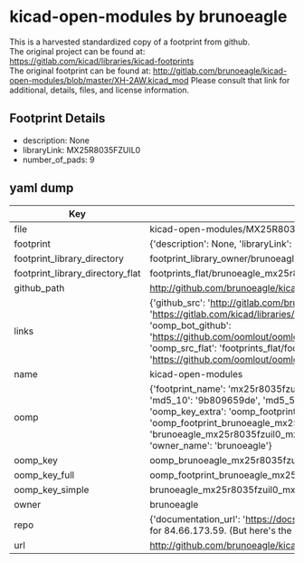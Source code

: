 # kicad-open-modules by brunoeagle  
This is a harvested standardized copy of a footprint from github.  
The original project can be found at:  
https://gitlab.com/kicad/libraries/kicad-footprints  
The original footprint can be found at:
http://gitlab.com/brunoeagle/kicad-open-modules/blob/master/XH-2AW.kicad_mod
Please consult that link for additional, details, files, and license information.  
## Footprint Details
* description: None  
* libraryLink: MX25R8035FZUIL0  
* number_of_pads: 9  
## yaml dump  
| Key | Value |  
| --- | --- |  
| file | kicad-open-modules/MX25R8035FZUIL0.kicad_mod |  
| footprint | {'description': None, 'libraryLink': 'MX25R8035FZUIL0', 'number_of_pads': 9} |  
| footprint_library_directory | footprint_library_owner/brunoeagle_kicad-open-modules |  
| footprint_library_directory_flat | footprints_flat/brunoeagle_mx25r8035fzuil0_mx25r8035fzuil0/working |  
| github_path | http://github.com/brunoeagle/kicad-open-modules/blob/master/MX25R8035FZUIL0.kicad_mod |  
| links | {'github_src': 'http://gitlab.com/brunoeagle/kicad-open-modules/blob/master/XH-2AW.kicad_mod', 'github_src_repo': 'https://gitlab.com/kicad/libraries/kicad-footprints', 'oomp_bot': 'footprints/brunoeagle_mx25r8035fzuil0_mx25r8035fzuil0/working', 'oomp_bot_github': 'https://github.com/oomlout/oomlout_oomp_footprint_bot/tree/main/footprints/brunoeagle_mx25r8035fzuil0_mx25r8035fzuil0/working', 'oomp_src_flat': 'footprints_flat/footprints_flat/brunoeagle_mx25r8035fzuil0_mx25r8035fzuil0/working', 'oomp_src_flat_github': 'https://github.com/oomlout/oomlout_oomp_footprint_src/tree/main/footprints_flat/brunoeagle_mx25r8035fzuil0_mx25r8035fzuil0/working'} |  
| name | kicad-open-modules |  
| oomp | {'footprint_name': 'mx25r8035fzuil0', 'library_name': 'mx25r8035fzuil0_kicad_mod', 'md5': '9b809659de13cac4279a98a4f96f2503', 'md5_10': '9b809659de', 'md5_5': '9b809', 'md5_6': '9b8096', 'oomp_key': 'oomp_brunoeagle_mx25r8035fzuil0_mx25r8035fzuil0', 'oomp_key_extra': 'oomp_footprint_brunoeagle_mx25r8035fzuil0_mx25r8035fzuil0', 'oomp_key_full': 'oomp_footprint_brunoeagle_mx25r8035fzuil0_mx25r8035fzuil0_9b8096', 'oomp_key_simple': 'brunoeagle_mx25r8035fzuil0_mx25r8035fzuil0', 'original_filename': 'kicad-open-modules/MX25R8035FZUIL0.kicad_mod', 'owner_name': 'brunoeagle'} |  
| oomp_key | oomp_brunoeagle_mx25r8035fzuil0_mx25r8035fzuil0 |  
| oomp_key_full | oomp_footprint_brunoeagle_mx25r8035fzuil0_mx25r8035fzuil0 |  
| oomp_key_simple | brunoeagle_mx25r8035fzuil0_mx25r8035fzuil0 |  
| owner | brunoeagle |  
| repo | {'documentation_url': 'https://docs.github.com/rest/overview/resources-in-the-rest-api#rate-limiting', 'message': "API rate limit exceeded for 84.66.173.59. (But here's the good news: Authenticated requests get a higher rate limit. Check out the documentation for more details.)"} |  
| url | http://github.com/brunoeagle/kicad-open-modules |  


